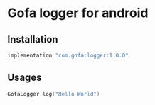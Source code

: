 # Gofa logger for android

## Installation

```groovy
implementation "com.gofa:logger:1.0.0"
```

## Usages
```kotlin
GofaLogger.log("Hello World")
```
